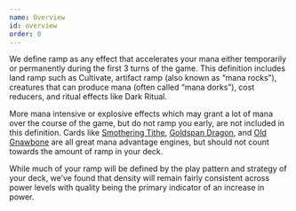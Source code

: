 ```yaml
---
name: Overview
id: overview
order: 0
---
```


We define ramp as any effect that accelerates your mana either temporarily or permanently during the first 3 turns of the game. This definition includes land ramp such as Cultivate, artifact ramp (also known as “mana rocks”), creatures that can produce mana (often called “mana dorks”), cost reducers, and ritual effects like Dark Ritual.

More mana intensive or explosive effects which may grant a lot of mana over the course of the game, but do not ramp you early, are not included in this definition. Cards like [Smothering Tithe](https://scryfall.com/card/cmm/57/smothering-tithe), [Goldspan Dragon](https://scryfall.com/card/khm/139/goldspan-dragon), and [Old Gnawbone](https://scryfall.com/card/afr/197/old-gnawbone) are all great mana advantage engines, but should not count towards the amount of ramp in your deck.

While much of your ramp will be defined by the play pattern and strategy of your deck, we’ve found that density will remain fairly consistent across power levels with quality being the primary indicator of an increase in power.
